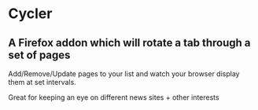# Cycler
## A Firefox addon which will rotate a tab through a set of pages

Add/Remove/Update pages to your list and watch your browser display them at set intervals.

Great for keeping an eye on different news sites + other interests